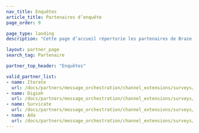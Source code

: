 ```yaml
---
nav_title: Enquêtes
article_title: Partenaires d’enquête
page_order: 9

page_type: landing
description: "Cette page d’accueil répertorie les partenaires de Braze (Alloys) qui vous permettent de créer des enquêtes ciblées et conviviales."

layout: partner_page
search_tag: Partenaire

partner_top_header: "Enquêtes"

valid_partner_list:
- name: Iterate
  url: /docs/partners/message_orchestration/channel_extensions/surveys/iterate/
- name: Digioh
  url: /docs/partners/message_orchestration/channel_extensions/surveys/digioh/
- name: Survicate
  url: /docs/partners/message_orchestration/channel_extensions/surveys/survicate/
- name: Ada
  url: /docs/partners/message_orchestration/channel_extensions/surveys/ada/
---
```

